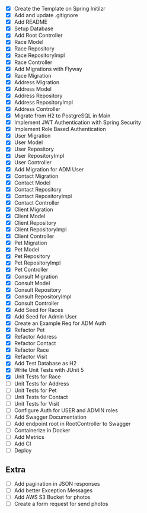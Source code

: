 - [x] Create the Template on Spring Initilzr
- [x] Add and update .gitignore
- [x] Add README
- [x] Setup Database
- [x] Add Root Controller
- [x] Race Model
- [x] Race Repository
- [x] Race RepositoryImpl
- [x] Race Controller
- [x] Add Migrations with Flyway
- [x] Race Migration
- [x] Address Migration
- [x] Address Model
- [x] Address Repository
- [x] Address RepositoryImpl
- [x] Address Controller
- [x] Migrate from H2 to PostgreSQL in Main
- [x] Implement JWT Authentication with Spring Security
- [x] Implement Role Based Authentication
- [x] User Migration
- [x] User Model
- [x] User Repository
- [x] User RepositoryImpl
- [x] User Controller
- [x] Add Migration for ADM User 
- [x] Contact Migration
- [x] Contact Model
- [x] Contact Repository
- [x] Contact RepositoryImpl
- [x] Contact Controller
- [x] Client Migration
- [x] Client Model
- [x] Client Repository
- [x] Client RepositoryImpl
- [x] Client Controller
- [x] Pet Migration
- [x] Pet Model
- [x] Pet Repository
- [x] Pet RepositoryImpl
- [x] Pet Controller
- [x] Consult Migration
- [x] Consult Model
- [x] Consult Repository
- [x] Consult RepositoryImpl
- [x] Consult Controller
- [x] Add Seed for Races
- [x] Add Seed for Admin User
- [x] Create an Example Req for ADM Auth
- [x] Refactor Pet
- [x] Refactor Address
- [x] Refactor Contact
- [x] Refactor Race
- [x] Refactor Visit
- [x] Add Test Database as H2
- [x] Write Unit Tests with JUnit 5
- [x] Unit Tests for Race
- [ ] Unit Tests for Address
- [ ] Unit Tests for Pet
- [ ] Unit Tests for Contact
- [ ] Unit Tests for Visit
- [ ] Configure Auth for USER and ADMIN roles
- [ ] Add Swagger Documentation
- [ ] Add endpoint root in RootController to Swagger
- [ ] Containerize in Docker
- [ ] Add Metrics
- [ ] Add CI
- [ ] Deploy

## Extra
- [ ] Add pagination in JSON responses
- [ ] Add better Exception Messages
- [ ] Add AWS S3 Bucket for photos
- [ ] Create a form request for send photos
